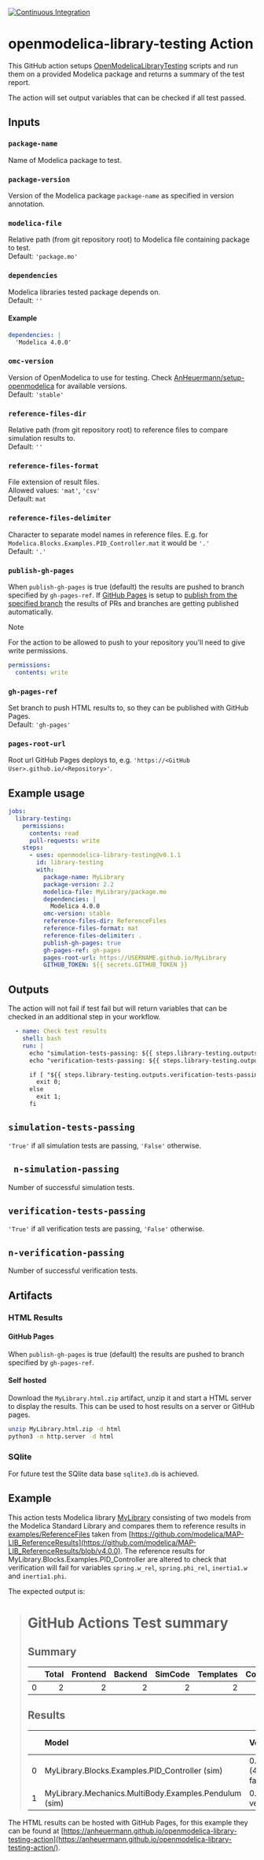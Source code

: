 [![Continuous Integration](https://github.com/AnHeuermann/openmodelica-library-testing-action/actions/workflows/ci.yml/badge.svg)](https://github.com/AnHeuermann/openmodelica-library-testing-action/actions/workflows/ci.yml)

# openmodelica-library-testing Action

This GitHub action setups [OpenModelicaLibraryTesting](https://github.com/OpenModelica/OpenModelicaLibraryTesting)
scripts and run them on a provided Modelica package and returns a summary of the test
report.

The action will set output variables that can be checked if all test passed.

## Inputs

### `package-name`

Name of Modelica package to test.

### `package-version`

Version of the Modelica package `package-name` as specified in version annotation.

### `modelica-file`

Relative path (from git repository root) to Modelica file containing package to test.\
Default: `'package.mo'`

### `dependencies`

Modelica libraries tested package depends on.\
Default: `''`

#### Example

```yml
dependencies: |
  'Modelica 4.0.0'
```

### `omc-version`

Version of OpenModelica to use for testing.
Check
[AnHeuermann/setup-openmodelica](https://github.com/AnHeuermann/setup-openmodelica#available-openmodelica-versions)
for available versions.\
Default: `'stable'`

### `reference-files-dir`

Relative path (from git repository root) to reference files to compare simulation results to.\
Default: `''`

### `reference-files-format`

File extension of result files.\
Allowed values: `'mat'`, `'csv'`\
Default: `mat`

### `reference-files-delimiter`

Character to separate model names in reference files.
E.g. for `Modelica.Blocks.Examples.PID_Controller.mat` it would be `'.'`\
Default: `'.'`

### `publish-gh-pages`

When `publish-gh-pages` is true (default) the results are pushed to branch specified by
`gh-pages-ref`.
If [GitHub Pages](https://pages.github.com/) is setup to
[publish from the specified branch](https://docs.github.com/en/pages/getting-started-with-github-pages/configuring-a-publishing-source-for-your-github-pages-site#publishing-from-a-branch)
the results of PRs and branches are getting published automatically.

> [!NOTE]
> For the action to be allowed to push to your repository you'll need to give write
> permissions.
> ```yml
> permissions:
>   contents: write
> ```

### `gh-pages-ref`

Set branch to push HTML results to, so they can be published with GitHub Pages.\
Default: `'gh-pages'`

### `pages-root-url`

Root url GitHub Pages deploys to, e.g. `'https://<GitHub User>.github.io/<Repository>'`.


## Example usage

```yaml
jobs:
  library-testing:
    permissions:
      contents: read
      pull-requests: write
    steps:
      - uses: openmodelica-library-testing@v0.1.1
        id: library-testing
        with:
          package-name: MyLibrary
          package-version: 2.2
          modelica-file: MyLibrary/package.mo
          dependencies: |
            Modelica 4.0.0
          omc-version: stable
          reference-files-dir: ReferenceFiles
          reference-files-format: mat
          reference-files-delimiter: .
          publish-gh-pages: true
          gh-pages-ref: gh-pages
          pages-root-url: https://USERNAME.github.io/MyLibrary
          GITHUB_TOKEN: ${{ secrets.GITHUB_TOKEN }}
```

## Outputs

The action will not fail if test fail but will return variables that can be checked in an
additional step in your workflow.

```yml
  - name: Check test results
    shell: bash
    run: |
      echo "simulation-tests-passing: ${{ steps.library-testing.outputs.simulation-tests-passing }}"
      echo "verification-tests-passing: ${{ steps.library-testing.outputs.verification-tests-passing }}"

      if [ "${{ steps.library-testing.outputs.verification-tests-passing }}" == "True" ]; then
        exit 0;
      else
        exit 1;
      fi
```

## `simulation-tests-passing`

`'True'` if all simulation tests are passing, `'False'` otherwise.

## ` n-simulation-passing`

Number of successful simulation tests.

## `verification-tests-passing`

`'True'` if all verification tests are passing, `'False'` otherwise.

## `n-verification-passing`

Number of successful verification tests.

## Artifacts

### HTML Results

#### GitHub Pages

When `publish-gh-pages` is true (default) the results are pushed to branch specified by
`gh-pages-ref`.

#### Self hosted

Download the `MyLibrary.html.zip` artifact, unzip it and start a HTML server to display
the results. This can be used to host results on a server or GitHub pages.

```bash
unzip MyLibrary.html.zip -d html
python3 -m http.server -d html
```

### SQlite

For future test the SQlite data base `sqlite3.db` is achieved.

## Example

This action tests Modelica library [MyLibrary](examples/MyLibrary/package.mo) consisting
of two models from the Modelica Standard Library and compares them to reference results
in [examples/ReferenceFiles](examples/ReferenceFiles) taken from
[https://github.com/modelica/MAP-LIB_ReferenceResults](https://github.com/modelica/MAP-LIB_ReferenceResults/blob/v4.0.0).
The reference results for MyLibrary.Blocks.Examples.PID_Controller are altered to check
that verification will fail for variables `spring.w_rel`, `spring.phi_rel`, `inertia1.w`
and `inertia1.phi`.

The expected output is:

> # GitHub Actions Test summary
> ## Summary
>
> |    |   Total |   Frontend |   Backend |   SimCode |   Templates |   Compilation |   Simulation |   Verification |
> |---:|--------:|-----------:|----------:|----------:|------------:|--------------:|-------------:|---------------:|
> |  0 |       2 |          2 |         2 |         2 |           2 |             2 |            2 |              1 |
>
> ## Results
> |    | Model                                                 | Verified          |   Simulate |   Total buildModel |   Parsing |   Frontend |   Backend |   SimCode |   Templates |   Compile |
> |---:|:------------------------------------------------------|:------------------|-----------:|-------------------:|----------:|-----------:|----------:|----------:|------------:|----------:|
> |  0 | MyLibrary.Blocks.Examples.PID_Controller (sim)        | 0.06 (4/7 failed) |       0.03 |               2.46 |      1.86 |       0.23 |      0.03 |      0.01 |        0.03 |      2.16 |
> |  1 | MyLibrary.Mechanics.MultiBody.Examples.Pendulum (sim) | 0.01 (3 verified) |       0.26 |               3.37 |      1.86 |       0.25 |      0.37 |      0.02 |        0.05 |      2.67 |

The HTML results can be hosted with GitHub Pages, for this example they can be found at
[https://anheuermann.github.io/openmodelica-library-testing-action](https://anheuermann.github.io/openmodelica-library-testing-action/).

